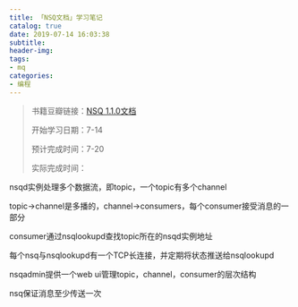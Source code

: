 ```yaml
---
title: 「NSQ文档」学习笔记
catalog: true
date: 2019-07-14 16:03:38
subtitle:
header-img:
tags:
- mq
categories:
- 编程
---
```

> 书籍豆瓣链接：[NSQ 1.1.0文档](https://nsq.io/overview/design.html)
> 
> 开始学习日期：7-14
> 
> 预计完成时间：7-20
>
> 实际完成时间：

nsqd实例处理多个数据流，即topic，一个topic有多个channel

topic->channel是多播的，channel->consumers，每个consumer接受消息的一部分

consumer通过nsqlookupd查找topic所在的nsqd实例地址

每个nsq与nsqlookupd有一个TCP长连接，并定期将状态推送给nsqlookupd

nsqadmin提供一个web ui管理topic，channel，consumer的层次结构

nsq保证消息至少传送一次